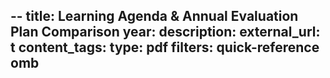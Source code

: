 --
title: Learning Agenda & Annual Evaluation Plan Comparison
year: 
description: 
external_url: t
content_tags: 
type: pdf
filters: quick-reference omb
---
